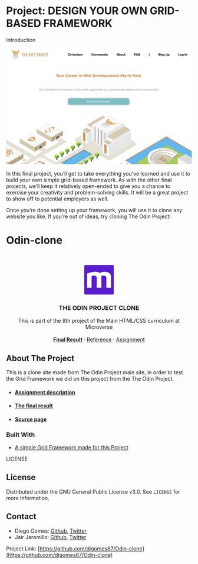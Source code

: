 # Project: DESIGN YOUR OWN GRID-BASED FRAMEWORK
Introduction

![](img/Odin-clone.png)

In this final project, you’ll get to take everything you’ve learned and use it to build your own simple grid-based framework. As with the other final projects, we’ll keep it relatively open-ended to give you a chance to exercise your creativity and problem-solving skills. It will be a great project to show off to potential employers as well.

Once you’re done setting up your framework, you will use it to clone any website you like. If you’re out of ideas, try cloning The Odin Project!
# Odin-clone

<br />
<p align="center">
  <a href="https://www.microverse.org">
    <img src="img/microverse.png" alt="Logo" width="80" height="80">
  </a>

  <h3 align="center">THE ODIN PROJECT CLONE</h3>

  <p align="center">
    This is part of the 8th project of the Main HTML/CSS curriculum at Microverse
    <br />
    <br />
    <a href="https://digomes87.github.io/Odin-clone"><strong>Final Result</strong></a>
    ·
    <a href="https://www.theodinproject.com/">Reference</a>
    ·
    <a href="https://www.theodinproject.com/courses/html5-and-css3/lessons/design-your-own-grid-based-framework">Assignment</a>
  </p>
</p>

<!-- ABOUT THE PROJECT -->
## About The Project

This is a clone site made from The Odin Project main site, in order to test the Grid Framework we did on this project from the The Odin Project.

* #### [Assignment description](https://www.theodinproject.com/courses/html5-and-css3/lessons/design-your-own-grid-based-framework)
* #### [The final result](https://digomes87.github.io/Odin-clone)	
* #### [Source page](https://www.theodinproject.com/)

### Built With

* [A simple Grid Framework made for this Project](https://digomes87.github.io/Design-your-own-Grid-based-Framework)

LICENSE
## License

Distributed under the GNU General Public License v3.0. See `LICENSE` for more information.

<!-- CONTACT -->
## Contact

* Diego Gomes: [Github](https://github.com/digomes87), [Twitter](https://twitter.com/devdiegogo)
* Jair Jaramillo: [Github](https://github.com/jairjy), [Twitter](https://twitter.com/jairjy)

Project Link: [https://github.com/digomes87/Odin-clone](https://github.com/digomes87/Odin-clone)


[product-screenshot]: img/mockup.png
